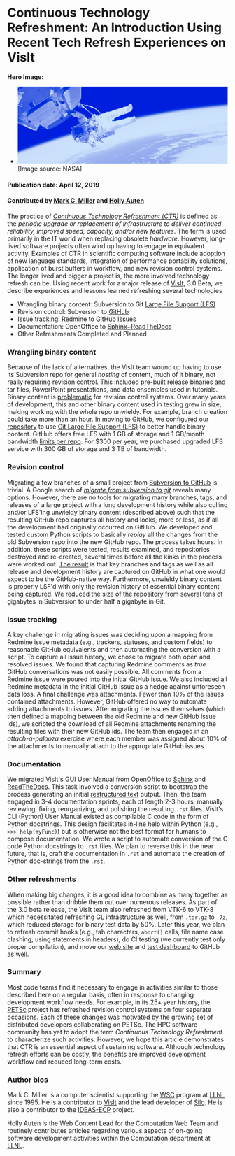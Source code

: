 # Continuous Technology Refreshment: An Introduction Using Recent Tech Refresh Experiences on VisIt

**Hero Image:**
- <img src="../../images/Blog_0419_CTR_1176_432.png" />[Image source: NASA]


#### Publication date: April 12, 2019

#### Contributed by [Mark C. Miller](https://github.com/markcmiller86) and [Holly Auten](https://github.com/hauten)

The practice of
*[Continuous Technology Refreshment (CTR)](https://securityintelligence.com/articles/why-every-company-needs-software-update-schedule)* is defined as the *periodic upgrade or replacement of infrastructure to deliver continued reliability, improved speed,
capacity, and/or new features*. The term is used primarily in the IT world when replacing obsolete *hardware*.
However, long-lived software projects often wind up having to engage in equivalent activity.
Examples of CTR in scientific computing software include adoption of new 
language standards, integration of performance portability solutions, application of burst buffers in
workflow, and new revision control systems. The longer lived and bigger a project is, the more
involved technology refresh can be. Using recent work for a major release of
[VisIt](https://wci.llnl.gov/simulation/computer-codes/visit/), 3.0 Beta,
we describe experiences and lessons learned refreshing several technologies
* Wrangling binary content: Subversion to Git [Large File Support (LFS)](https://www.git-tower.com/learn/git/ebook/en/desktop-gui/advanced-topics/git-lfs)
* Revision control: Subversion to [GitHub](https://github.com/visit-dav/visit)
* Issue tracking: Redmine to [GitHub Issues](https://github.com/visit-dav/visit/issues)
* Documentation: OpenOffice to
  [Sphinx+ReadTheDocs](https://visit-sphinx-github-user-manual.readthedocs.io/en/develop/)
* Other Refreshments Completed and Planned

### Wrangling binary content
Because of the lack of alternatives, the VisIt team wound up having to use its Subversion repo for general *hosting*
of content, much of it binary, not really requiring revision control. This included pre-built release
binaries and tar files, PowerPoint presentations, and data ensembles used in tutorials.
Binary content is [problematic](https://hackernoon.com/what-should-be-in-version-control-d5f16e9a2bf2)
for revision control systems. Over many years of development, this and other binary content used in testing grew
in size, making working with the whole repo unwieldy. For example, branch creation could take more than
an hour. In moving to GitHub, we [configured our repository](https://github.com/visit-dav/visit/blob/develop/.gitattributes)
to use [Git Large File Support (LFS)](https://git-lfs.github.com) to better handle binary content. GitHub offers free
LFS with 1 GB of storage and 1 GB/month bandwidth
[limits per repo](https://help.github.com/en/articles/about-storage-and-bandwidth-usage). For $300 per year, 
we purchased upgraded LFS service with 300 GB of storage and 3 TB of bandwidth.

### Revision control
Migrating a few branches of a small project from [Subversion to GitHub](https://blog.axosoft.com/migrating-git-svn/)
is trivial. A Google search of
[*migrate from subversion to git*](https://www.google.com/search?q=migrate+from+subversion+to+git&oq=migrate+from+subversion+to+git&aqs=chrome..69i57j0l5.2131j0j8&sourceid=chrome&ie=UTF-8)
reveals many options. However, there are no tools for migrating many branches, tags, and releases of a large project
with a long development history while also culling and/or LFS'ing unwieldy binary content (described above)
such that the resulting GitHub repo captures all history and looks, more or less, as if all
the development had originally occurred on GitHub. We developed and tested custom Python scripts to basically
*replay* all the changes from the old Subversion repo into the new GitHub repo. The process takes hours.
In addition, these scripts were tested, results examined, and repositories destroyed and re-created, several
times before all the kinks in the process were worked out. [The result](https://github.com/visit-dav/visit)
is that key branches and tags as well as all release and development history are captured on GitHub in what one would
expect to be the GitHub-native way.
Furthermore, unwieldy binary content is properly LSF'd with only the revision history of essential binary
content being captured. We reduced the size of the repository from several tens of gigabytes in Subversion to
under half a gigabyte in Git.

### Issue tracking
A key challenge in migrating issues was deciding upon a mapping from Redmine issue metadata
(e.g., trackers, statuses, and custom fields) to reasonable GitHub equivalents and then
automating the conversion with a script. To capture all issue history, we chose to migrate both open and resolved issues.
We found that capturing Redmine comments as *true* GitHub conversations was not easily possible. All comments from
a Redmine issue were poured into the initial GitHub issue. We also included all Redmine
metadata in the initial GitHub issue as a hedge against unforeseen data loss. A final challenge was attachments.
Fewer than 10% of the issues contained attachments. However, GitHub offered no way to automate adding attachments
to issues. After migrating the issues themselves (which then defined a mapping between the old
Redmine and new GitHub issue ids), we scripted the download of all Redmine attachments renaming
the resulting files with their new GitHub ids. The team then engaged in an *attach-a-palooza* exercise
where each member was assigned about 10% of the attachments to manually attach to the appropriate
GitHub issues.

### Documentation
We migrated VisIt's GUI User Manual from OpenOffice to
[Sphinx](http://www.sphinx-doc.org/en/master/) and
[ReadTheDocs](https://visit-sphinx-github-user-manual.readthedocs.io/en/develop/).
This task involved a conversion script to bootstrap the process generating an initial
[restructured text](http://www.sphinx-doc.org/en/master/usage/restructuredtext/basics.html) output. Then, the
team engaged in 3-4 documentation sprints, each of length 2-3 hours, manually reviewing, fixing, reorganizing,
and polishing the resulting `.rst` files. VisIt's CLI (Python) User Manual existed as compilable
C code in the form of Python docstrings. This design facilitates in-line help within Python
(e.g., `>>> help(myFunc)`) but is otherwise not the best format for humans to compose documentation. We wrote
a script to automate conversion of the C code Python docstrings to `.rst` files. We plan to reverse this
in the near future, that is, craft the documentation in `.rst` and automate the creation of Python doc-strings
from the `.rst`.

### Other refreshments

When making big changes, it is a good idea to combine as many together as possible rather than
dribble them out over numerous releases. As part of the 3.0 beta release, the VisIt team also refreshed
from VTK-6 to VTK-8 which necessitated refreshing GL infrastructure as well, 
from `.tar.gz` to `.7z`, which reduced storage for binary test data by 50%. Later this year, we plan to refresh
commit hooks (e.g., tab characters, `abort()` calls, file name case clashing, using statements in headers),
do CI testing (we currently test only proper compilation), and move our
[web site](https://wci.llnl.gov/simulation/computer-codes/visit/) and
[test dashboard](https://portal.nersc.gov/project/visit/) to GitHub as well.

### Summary
Most code teams find it necessary to engage in activities similar to those described here on a regular basis, often
in response to changing development workflow needs. For example, in its 25+ year history, the
[PETSc](https://www.mcs.anl.gov/petsc/) project has refreshed revision control systems on four separate occasions.
Each of these changes was motivated by the growing set of distributed developers collaborating on PETSc.
The HPC software community has yet to adopt the term *Continuous Technology Refreshment* to characterize such
activities. However, we hope this article demonstrates that CTR is an essential aspect of sustaining software.
Although technology refresh efforts can be costly, the benefits are improved development workflow and reduced long-term costs.

### Author bios

Mark C. Miller is a computer scientist supporting the [WSC](https://wci.llnl.gov/about-us/weapon-simulation-and-computing)
program at [LLNL](https://www.llnl.gov) since 1995.
He is a contributor to
[VisIt](https://wci.llnl.gov/simulation/computer-codes/visit)
and the lead developer of
[Silo](https://wci.llnl.gov/simulation/computer-codes/silo). He is also a contributor to the
[IDEAS-ECP](https://ideas-productivity.org/activities/ideas-ecp/) project.

Holly Auten is the Web Content Lead for the Computation Web Team and
routinely contributes articles regarding various aspects of on-going software
development activities within the Computation department at [LLNL](https://www.llnl.gov).

<!--
Publish: yes
RSS update: 2019-04-12
Categories: development
Topics: revision control, issue tracking, documentation
Tags: bssw-blog-article
Level: 2
Prerequisites: default
Aggregate: none
-->

